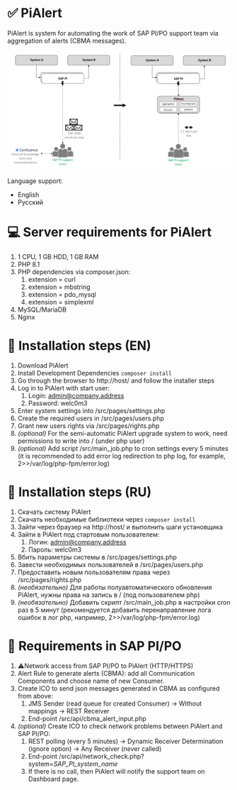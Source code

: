 # ✅ PiAlert

PiAlert is system for automating the work of SAP PI/PO support team via aggregation of alerts (CBMA messages).

![Purpose of the system](https://raw.githubusercontent.com/Evan1989/pialert/main/img/goal.jpg "Purpose of the system")

Language support:
* English
* Русский

# 💻 Server requirements for PiAlert
1. 1 CPU, 1 GB HDD, 1 GB RAM
2. PHP 8.1
3. PHP dependencies via composer.json:
   1. extension  = curl
   2. extension  = mbstring
   3. extension  = pdo_mysql
   4. extension  = simplexml
4. MySQL/MariaDB
5. Nginx

# 👷 Installation steps (EN)
1. Download PiAlert
2. Install Development Dependencies `composer install`
3. Go through the browser to http://host/ and follow the installer steps
4. Log in to PiAlert with start user:
   1. Login: admin@company.address
   2. Password: welc0m3
5. Enter system settings into /src/pages/settings.php
6. Create the required users in /src/pages/users.php
7. Grant new users rights via /src/pages/rights.php
8. _(optional)_ For the semi-automatic PiAlert upgrade system to work, need permissions to write into / (under php user)
9. _(optional)_ Add script /src/main_job.php to cron settings every 5 minutes (it is recommended to add error log redirection to php log, for example, 2>>/var/log/php-fpm/error.log)

# 👷 Installation steps (RU)
1. Скачать систему PiAlert
2. Скачать необходимые библиотеки через `composer install`
3. Зайти через браузер на http://host/ и выполнить шаги установщика
4. Зайти в PiAlert под стартовым пользователем:
   1. Логин: admin@company.address
   2. Пароль: welc0m3
5. Вбить параметры системы в /src/pages/settings.php
6. Завести необходимых пользователей в /src/pages/users.php
7. Предоставить новым пользователям права через /src/pages/rights.php
8. _(необязательно)_ Для работы полуавтоматического обновления PiAlert, нужны права на запись в / (под пользователем php)
9. _(необязательно)_ Добавить скрипт /src/main_job.php в настройки cron раз в 5 минут (рекомендуется добавить перенаправление лога ошибок в лог php, например, 2>>/var/log/php-fpm/error.log)

# 🚧 Requirements in SAP PI/PO
1. ⚠️Network access from SAP PI/PO to PiAlert (HTTP/HTTPS)
2. Alert Rule to generate alerts (CBMA): add all Communication Components and choose name of new Consumer.
3. Create ICO to send json messages generated in CBMA as configured from above:
   1. JMS Sender (read queue for created Consumer) → Without mappings → REST Receiver
   2. End-point /src/api/cbma_alert_input.php
4. _(optional)_ Create ICO to check network problems between PiAlert and SAP PI/PO:
   1. REST polling (every 5 minutes) → Dynamic Receiver Determination (ignore option) → Any Receiver (never called)
   2. End-point /src/api/network_check.php?system=_SAP_PI_system_name_
   4. If there is no call, then PiAlert will notify the support team on Dashboard page.